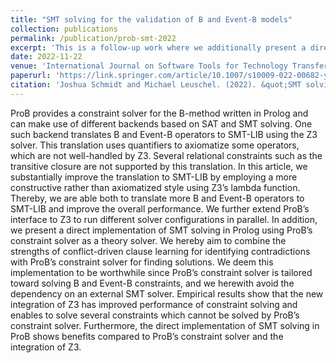 ```yaml
---
title: "SMT solving for the validation of B and Event-B models"
collection: publications
permalink: /publication/prob-smt-2022
excerpt: 'This is a follow-up work where we additionally present a direct implementation of SMT solving in Prolog using ProB’s constraint solver as a theory solver. We hereby aim to combine the strengths of conflict-driven clause learning for identifying contradictions with ProB’s constraint solver for finding solutions.'
date: 2022-11-22
venue: 'International Journal on Software Tools for Technology Transfer'
paperurl: 'https://link.springer.com/article/10.1007/s10009-022-00682-y'
citation: 'Joshua Schmidt and Michael Leuschel. (2022). &quot;SMT solving for the validation of B and Event-B models&quot; <i>International Journal on Software Tools for Technology Transfer</i>.'
---
```


ProB provides a constraint solver for the B-method written in Prolog and can make use of different backends based on SAT and SMT solving. One such backend translates B and Event-B operators to SMT-LIB using the Z3 solver. This translation uses quantifiers to axiomatize some operators, which are not well-handled by Z3. Several relational constraints such as the transitive closure are not supported by this translation. In this article, we substantially improve the translation to SMT-LIB by employing a more constructive rather than axiomatized style using Z3’s lambda function. Thereby, we are able both to translate more B and Event-B operators to SMT-LIB and improve the overall performance. We further extend ProB’s interface to Z3 to run different solver configurations in parallel. In addition, we present a direct implementation of SMT solving in Prolog using ProB’s constraint solver as a theory solver. We hereby aim to combine the strengths of conflict-driven clause learning for identifying contradictions with ProB’s constraint solver for finding solutions. We deem this implementation to be worthwhile since ProB’s constraint solver is tailored toward solving B and Event-B constraints, and we herewith avoid the dependency on an external SMT solver. Empirical results show that the new integration of Z3 has improved performance of constraint solving and enables to solve several constraints which cannot be solved by ProB’s constraint solver. Furthermore, the direct implementation of SMT solving in ProB shows benefits compared to ProB’s constraint solver and the integration of Z3.
